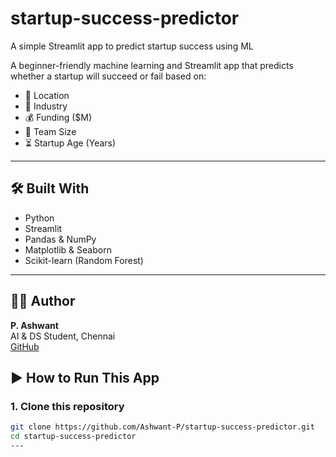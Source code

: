 # startup-success-predictor
A simple Streamlit app to predict startup success using ML

A beginner-friendly machine learning and Streamlit app that predicts whether a startup will succeed or fail based on:

- 📍 Location
- 💼 Industry
- 💰 Funding ($M)
- 👥 Team Size
- ⏳ Startup Age (Years)

---

## 🛠️ Built With

- Python
- Streamlit
- Pandas & NumPy
- Matplotlib & Seaborn
- Scikit-learn (Random Forest)

---
## 👨‍💻 Author

**P. Ashwant**  
AI & DS Student, Chennai  
[GitHub](https://github.com/Ashwant-P)

## ▶️ How to Run This App

### 1. Clone this repository

```bash
git clone https://github.com/Ashwant-P/startup-success-predictor.git
cd startup-success-predictor
---





